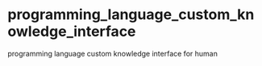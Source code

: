 # programming_language_custom_knowledge_interface
programming language custom knowledge interface for human
